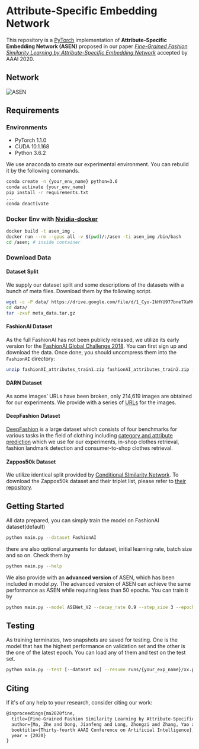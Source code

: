 # Attribute-Specific Embedding Network

This repository is a [PyTorch]( https://pytorch.org/ ) implementation of **Attribute-Specific Embedding Network (ASEN)** proposed in our paper [*Fine-Grained Fashion Similarity Learning by Attribute-Specific Embedding Network*](https://arxiv.org/abs/2002.02814) accepted by AAAI 2020.

## Network

![ASEN](framework.png)

## Requirements

### Environments

* PyTorch 1.1.0
* CUDA 10.1.168
* Python 3.6.2

We use anaconda to create our experimental environment. You can rebuild it by the following commands.

```sh
conda create -n {your_env_name} python=3.6
conda activate {your_env_name}
pip install -r requirements.txt
...
conda deactivate
```

### Docker Env with [Nvidia-docker](https://github.com/NVIDIA/nvidia-docker)
```bash
docker build -t asen_img .
docker run --rm --gpus all -v $(pwd)/:/asen -ti asen_img /bin/bash
cd /asen; # inside container
```

### Download Data

#### Dataset Split

We supply our dataset split and some descriptions of the datasets with a bunch of meta files. Download them by the following script.

```sh
wget -c -P data/ https://drive.google.com/file/d/1_Cyo-IkHYU977bneTXaMC_f63e3vLfSA/view?usp=sharing
cd data/
tar -zxvf meta_data.tar.gz
```

#### FashionAI Dataset

As the full FashionAI has not been publicly released, we utilize its early version for the [FashionAI Global Challenge 2018](https://tianchi.aliyun.com/competition/entrance/231671/introduction?spm=5176.12281949.1003.9.493e3eafCXLQGm). You can first sign up and download the data. Once done, you should uncompress them into the `FashionAI` directory:

```sh
unzip fashionAI_attributes_train1.zip fashionAI_attributes_train2.zip -d {your_project_path}/data/FashionAI
```

#### DARN Dataset

As some images’ URLs have been broken, only 214,619 images are obtained for our experiments. We provide with a series of [URLs](https://drive.google.com/file/d/10jpHsFI2njzEGl7kdACXbvstz6tXyE0R/view?usp=sharing) for the images.

#### DeepFashion Dataset

[DeepFashion](https://www.cv-foundation.org/openaccess/content_cvpr_2016/papers/Liu_DeepFashion_Powering_Robust_CVPR_2016_paper.pdf) is a large dataset which consists of four benchmarks for various tasks in the field of clothing including [category and attribute prediction](http://mmlab.ie.cuhk.edu.hk/projects/DeepFashion.html) which we use for our experiments, in-shop clothes retrieval, fashion landmark detection and consumer-to-shop clothes retrieval.

#### Zappos50k Dataset

We utilize identical split provided by [Conditional SImilarity Network](https://arxiv.org/abs/1603.07810). To download the Zappos50k dataset and their triplet list, please refer to [their repository](https://github.com/andreasveit/conditional-similarity-networks).

## Getting Started

All data prepared, you can simply train the model on FashionAI dataset(default)

```sh
python main.py --dataset FashionAI
```

there are also optional arguments for dataset, initial learning rate, batch size and so on. Check them by 

```sh
python main.py --help
```

We also provide with an **advanced version** of ASEN, which has been included in model.py. The advanced version of ASEN can achieve the same performance as ASEN while requiring less than 50 epochs. You can train it by

```sh
python main.py --model ASENet_V2 --decay_rate 0.9 --step_size 3 --epochs 50
```

## Testing

As training terminates, two snapshots are saved for testing. One is the model that has the highest performance on validation set and the other is the one of the latest epoch. You can load any of them and test on the test set.

```sh
python main.py --test [--dataset xx] --resume runs/{your_exp_name}/xx.pth.tar
```

## Citing

If it's of any help to your research, consider citing our work:

```latex
@inproceedings{ma2020fine,
  title={Fine-Grained Fashion Similarity Learning by Attribute-Specific Embedding Network},
  author={Ma, Zhe and Dong, Jianfeng and Long, Zhongzi and Zhang, Yao and He, Yuan and Xue, Hui and Ji, Shouling},
  booktitle={Thirty-fourth AAAI Conference on Artificial Intelligence},
  year = {2020}
}
```
